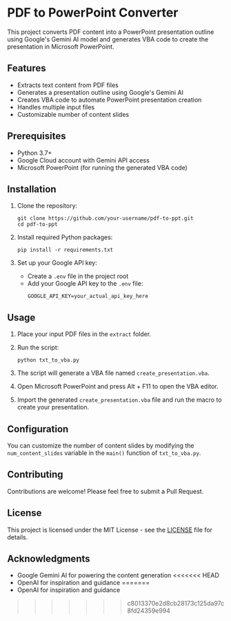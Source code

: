 # PDF to PowerPoint Converter

This project converts PDF content into a PowerPoint presentation outline using Google's Gemini AI model and generates VBA code to create the presentation in Microsoft PowerPoint.

## Features

- Extracts text content from PDF files
- Generates a presentation outline using Google's Gemini AI
- Creates VBA code to automate PowerPoint presentation creation
- Handles multiple input files
- Customizable number of content slides

## Prerequisites

- Python 3.7+
- Google Cloud account with Gemini API access
- Microsoft PowerPoint (for running the generated VBA code)

## Installation

1. Clone the repository:
   ```
   git clone https://github.com/your-username/pdf-to-ppt.git
   cd pdf-to-ppt
   ```

2. Install required Python packages:
   ```
   pip install -r requirements.txt
   ```

3. Set up your Google API key:
   - Create a `.env` file in the project root
   - Add your Google API key to the `.env` file:
     ```
     GOOGLE_API_KEY=your_actual_api_key_here
     ```

## Usage

1. Place your input PDF files in the `extract` folder.

2. Run the script:
   ```
   python txt_to_vba.py
   ```

3. The script will generate a VBA file named `create_presentation.vba`.

4. Open Microsoft PowerPoint and press Alt + F11 to open the VBA editor.

5. Import the generated `create_presentation.vba` file and run the macro to create your presentation.

## Configuration

You can customize the number of content slides by modifying the `num_content_slides` variable in the `main()` function of `txt_to_vba.py`.

## Contributing

Contributions are welcome! Please feel free to submit a Pull Request.

## License

This project is licensed under the MIT License - see the [LICENSE](LICENSE) file for details.

## Acknowledgments

- Google Gemini AI for powering the content generation
<<<<<<< HEAD
- OpenAI for inspiration and guidance
=======
- OpenAI for inspiration and guidance
>>>>>>> c8013370e2d8cb28173c125da97c8fd24359e994
